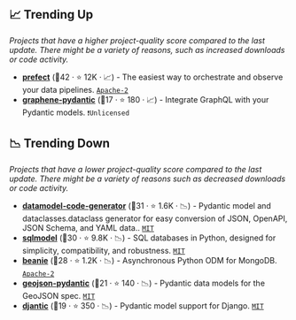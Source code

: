 ## 📈 Trending Up

_Projects that have a higher project-quality score compared to the last update. There might be a variety of reasons, such as increased downloads or code activity._

- <b><a href="https://github.com/PrefectHQ/prefect">prefect</a></b> (🥇42 ·  ⭐ 12K · 📈) - The easiest way to orchestrate and observe your data pipelines. <code><a href="http://bit.ly/3nYMfla">Apache-2</a></code>
- <b><a href="https://github.com/graphql-python/graphene-pydantic">graphene-pydantic</a></b> (🥉17 ·  ⭐ 180 · 📈) - Integrate GraphQL with your Pydantic models. <code>❗Unlicensed</code>

## 📉 Trending Down

_Projects that have a lower project-quality score compared to the last update. There might be a variety of reasons such as decreased downloads or code activity._

- <b><a href="https://github.com/koxudaxi/datamodel-code-generator">datamodel-code-generator</a></b> (🥇31 ·  ⭐ 1.6K · 📉) - Pydantic model and dataclasses.dataclass generator for easy conversion of JSON, OpenAPI, JSON Schema, and YAML data.. <code><a href="http://bit.ly/34MBwT8">MIT</a></code>
- <b><a href="https://github.com/tiangolo/sqlmodel">sqlmodel</a></b> (🥇30 ·  ⭐ 9.8K · 📉) - SQL databases in Python, designed for simplicity, compatibility, and robustness. <code><a href="http://bit.ly/34MBwT8">MIT</a></code>
- <b><a href="https://github.com/roman-right/beanie">beanie</a></b> (🥇28 ·  ⭐ 1.2K · 📉) - Asynchronous Python ODM for MongoDB. <code><a href="http://bit.ly/3nYMfla">Apache-2</a></code>
- <b><a href="https://github.com/developmentseed/geojson-pydantic">geojson-pydantic</a></b> (🥇21 ·  ⭐ 140 · 📉) - Pydantic data models for the GeoJSON spec. <code><a href="http://bit.ly/34MBwT8">MIT</a></code>
- <b><a href="https://github.com/jordaneremieff/djantic">djantic</a></b> (🥈19 ·  ⭐ 350 · 📉) - Pydantic model support for Django. <code><a href="http://bit.ly/34MBwT8">MIT</a></code>

